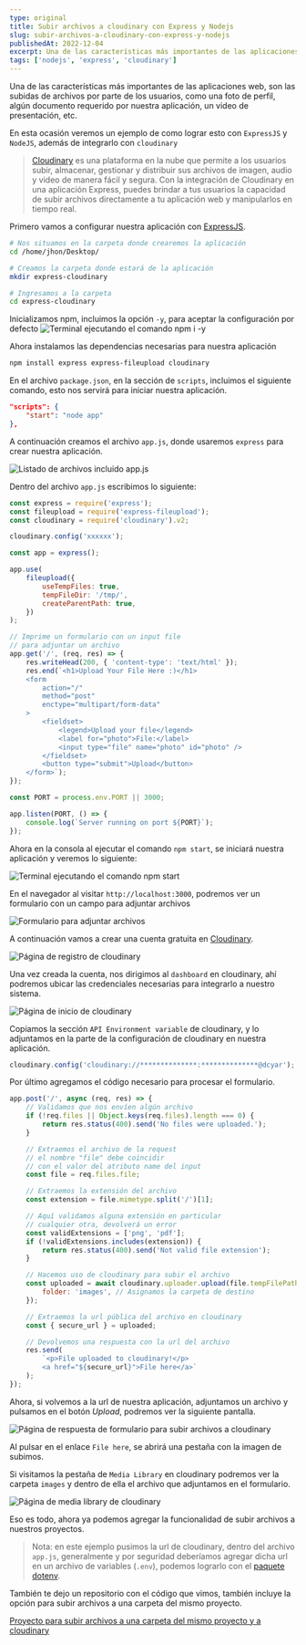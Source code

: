 ```yaml
---
type: original
title: Subir archivos a cloudinary con Express y Nodejs
slug: subir-archivos-a-cloudinary-con-express-y-nodejs
publishedAt: 2022-12-04
excerpt: Una de las características más importantes de las aplicaciones web, son las subidas de archivos por parte de los usuarios, como una foto de perfil
tags: ['nodejs', 'express', 'cloudinary']
---
```


Una de las características más importantes de las aplicaciones web, son las subidas de archivos por parte de los usuarios, como una foto de perfil, algún documento requerido por nuestra aplicación, un video de presentación, etc.

En esta ocasión veremos un ejemplo de como lograr esto con `ExpressJS` y `NodeJS`, además de integrarlo con `cloudinary`

> <a href="https://cloudinary.com/" target="_blank">Cloudinary</a> es una plataforma en la nube que permite a los usuarios subir, almacenar, gestionar y distribuir sus archivos de imagen, audio y video de manera fácil y segura. Con la integración de Cloudinary en una aplicación Express, puedes brindar a tus usuarios la capacidad de subir archivos directamente a tu aplicación web y manipularlos en tiempo real.

Primero vamos a configurar nuestra aplicación con <a href="https://expressjs.com/" target="_blank">ExpressJS</a>.

```bash
# Nos situamos en la carpeta donde crearemos la aplicación
cd /home/jhon/Desktop/

# Creamos la carpeta donde estará de la aplicación
mkdir express-cloudinary

# Ingresamos a la carpeta
cd express-cloudinary
```

Inicializamos npm, incluimos la opción `-y`, para aceptar la configuración por defecto
![Terminal ejecutando el comando npm i -y](/images/express-cloudinary/npm-init.png)

Ahora instalamos las dependencias necesarias para nuestra aplicación

```bash
npm install express express-fileupload cloudinary
```

En el archivo `package.json`, en la sección de `scripts`, incluimos el siguiente comando, esto nos servirá para iniciar nuestra aplicación.

```json
"scripts": {
    "start": "node app"
},
```

A continuación creamos el archivo `app.js`, donde usaremos `express` para crear nuestra aplicación.

![Listado de archivos incluido app.js](/images/express-cloudinary/app-js.png)

Dentro del archivo `app.js` escribimos lo siguiente:

```js
const express = require('express');
const fileupload = require('express-fileupload');
const cloudinary = require('cloudinary').v2;

cloudinary.config('xxxxxx');

const app = express();

app.use(
    fileupload({
        useTempFiles: true,
        tempFileDir: '/tmp/',
        createParentPath: true,
    })
);

// Imprime un formulario con un input file
// para adjuntar un archivo
app.get('/', (req, res) => {
    res.writeHead(200, { 'content-type': 'text/html' });
    res.end(`<h1>Upload Your File Here :)</h1>
    <form
        action="/"
        method="post"
        enctype="multipart/form-data"
    >
        <fieldset>
            <legend>Upload your file</legend>
            <label for="photo">File:</label>
            <input type="file" name="photo" id="photo" />
        </fieldset>
        <button type="submit">Upload</button>
    </form>`);
});

const PORT = process.env.PORT || 3000;

app.listen(PORT, () => {
    console.log(`Server running on port ${PORT}`);
});
```

Ahora en la consola al ejecutar el comando `npm start`, se iniciará nuestra aplicación y veremos lo siguiente:

![Terminal ejecutando el comando npm start](/images/express-cloudinary/npm-start.png)

En el navegador al visitar `http://localhost:3000`, podremos ver un formulario con un campo para adjuntar archivos

![Formulario para adjuntar archivos](/images/express-cloudinary/localhost.png)

A continuación vamos a crear una cuenta gratuita en <a href="https://cloudinary.com/" target="_blank">Cloudinary</a>.

![Página de registro de cloudinary](/images/express-cloudinary/cloudinary-register.png)

Una vez creada la cuenta, nos dirigimos al `dashboard` en cloudinary, ahí podremos ubicar las credenciales necesarias para integrarlo a nuestro sistema.

![Página de inicio de cloudinary](/images/express-cloudinary/cloudinary-dashboard.png)

Copiamos la sección `API Environment variable` de cloudinary, y lo adjuntamos en la parte de la configuración de cloudinary en nuestra aplicación.

```js
cloudinary.config('cloudinary://**************:**************@dcyar');
```

Por último agregamos el código necesario para procesar el formulario.

```js
app.post('/', async (req, res) => {
    // Validamos que nos envíen algún archivo
    if (!req.files || Object.keys(req.files).length === 0) {
        return res.status(400).send('No files were uploaded.');
    }

    // Extraemos el archivo de la request
    // el nombre "file" debe coincidir
    // con el valor del atributo name del input
    const file = req.files.file;

    // Extraemos la extensión del archivo
    const extension = file.mimetype.split('/')[1];

    // Aquí validamos alguna extensión en particular
    // cualquier otra, devolverá un error
    const validExtensions = ['png', 'pdf'];
    if (!validExtensions.includes(extension)) {
        return res.status(400).send('Not valid file extension');
    }

    // Hacemos uso de cloudinary para subir el archivo
    const uploaded = await cloudinary.uploader.upload(file.tempFilePath, {
        folder: 'images', // Asignamos la carpeta de destino
    });

    // Extraemos la url pública del archivo en cloudinary
    const { secure_url } = uploaded;

    // Devolvemos una respuesta con la url del archivo
    res.send(
        `<p>File uploaded to cloudinary!</p>
        <a href="${secure_url}">File here</a>`
    );
});
```

Ahora, si volvemos a la url de nuestra aplicación, adjuntamos un archivo y pulsamos en el botón _Upload_, podremos ver la siguiente pantalla.

![Página de respuesta de formulario para subir archivos a cloudinary](/images/express-cloudinary/form-response.png)

Al pulsar en el enlace `File here`, se abrirá una pestaña con la imagen de subimos.

Si visitamos la pestaña de `Media Library` en cloudinary podremos ver la carpeta `images` y dentro de ella el archivo que adjuntamos en el formulario.

![Página de media library de cloudinary](/images/express-cloudinary/cloudinary-ml.png)

Eso es todo, ahora ya podemos agregar la funcionalidad de subir archivos a nuestros proyectos.

> Nota: en este ejemplo pusimos la url de cloudinary, dentro del archivo `app.js`, generalmente y por seguridad deberíamos agregar dicha url en un archivo de variables (`.env`), podemos lograrlo con el <a href="https://www.npmjs.com/package/dotenv" target="_blank">paquete dotenv</a>.

También te dejo un repositorio con el código que vimos, también incluye la opción para subir archivos a una carpeta del mismo proyecto.

<a href="https://github.com/dcyar-learning/node-file-upload">Proyecto para subir archivos a una carpeta del mismo proyecto y a cloudinary</a>
